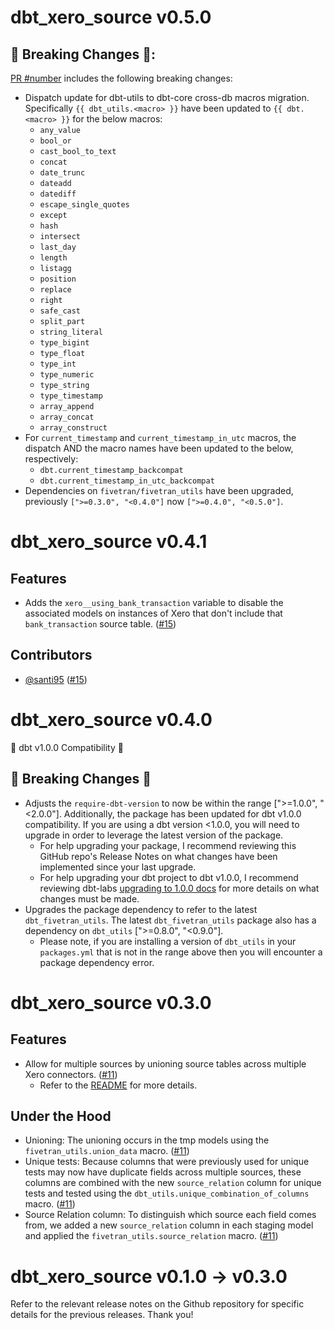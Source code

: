 # dbt_xero_source v0.5.0

## 🚨 Breaking Changes 🚨:
[PR #number](link) includes the following breaking changes:
- Dispatch update for dbt-utils to dbt-core cross-db macros migration. Specifically `{{ dbt_utils.<macro> }}` have been updated to `{{ dbt.<macro> }}` for the below macros:
    - `any_value`
    - `bool_or`
    - `cast_bool_to_text`
    - `concat`
    - `date_trunc`
    - `dateadd`
    - `datediff`
    - `escape_single_quotes`
    - `except`
    - `hash`
    - `intersect`
    - `last_day`
    - `length`
    - `listagg`
    - `position`
    - `replace`
    - `right`
    - `safe_cast`
    - `split_part`
    - `string_literal`
    - `type_bigint`
    - `type_float`
    - `type_int`
    - `type_numeric`
    - `type_string`
    - `type_timestamp`
    - `array_append`
    - `array_concat`
    - `array_construct`
- For `current_timestamp` and `current_timestamp_in_utc` macros, the dispatch AND the macro names have been updated to the below, respectively:
    - `dbt.current_timestamp_backcompat`
    - `dbt.current_timestamp_in_utc_backcompat`
- Dependencies on `fivetran/fivetran_utils` have been upgraded, previously `[">=0.3.0", "<0.4.0"]` now `[">=0.4.0", "<0.5.0"]`.

# dbt_xero_source v0.4.1
## Features
- Adds the `xero__using_bank_transaction` variable to disable the associated models on instances of Xero that don't include that `bank_transaction` source table. ([#15](https://github.com/fivetran/dbt_xero_source/pull/15))

## Contributors
- [@santi95](https://github.com/santi95) ([#15](https://github.com/fivetran/dbt_xero_source/pull/15))

# dbt_xero_source v0.4.0
🎉 dbt v1.0.0 Compatibility 🎉
## 🚨 Breaking Changes 🚨
- Adjusts the `require-dbt-version` to now be within the range [">=1.0.0", "<2.0.0"]. Additionally, the package has been updated for dbt v1.0.0 compatibility. If you are using a dbt version <1.0.0, you will need to upgrade in order to leverage the latest version of the package.
  - For help upgrading your package, I recommend reviewing this GitHub repo's Release Notes on what changes have been implemented since your last upgrade.
  - For help upgrading your dbt project to dbt v1.0.0, I recommend reviewing dbt-labs [upgrading to 1.0.0 docs](https://docs.getdbt.com/docs/guides/migration-guide/upgrading-to-1-0-0) for more details on what changes must be made.
- Upgrades the package dependency to refer to the latest `dbt_fivetran_utils`. The latest `dbt_fivetran_utils` package also has a dependency on `dbt_utils` [">=0.8.0", "<0.9.0"].
  - Please note, if you are installing a version of `dbt_utils` in your `packages.yml` that is not in the range above then you will encounter a package dependency error.

# dbt_xero_source v0.3.0

## Features
- Allow for multiple sources by unioning source tables across multiple Xero connectors.
([#11](https://github.com/fivetran/dbt_xero_source/pull/11))
  - Refer to the [README](https://github.com/fivetran/dbt_xero_source#unioning-multiple-xero-connectors) for more details.

## Under the Hood
- Unioning: The unioning occurs in the tmp models using the `fivetran_utils.union_data` macro. ([#11](https://github.com/fivetran/dbt_xero_source/pull/11))
- Unique tests: Because columns that were previously used for unique tests may now have duplicate fields across multiple sources, these columns are combined with the new `source_relation` column for unique tests and tested using the `dbt_utils.unique_combination_of_columns` macro. ([#11](https://github.com/fivetran/dbt_xero_source/pull/11))
- Source Relation column: To distinguish which source each field comes from, we added a new `source_relation` column in each staging model and applied the `fivetran_utils.source_relation` macro. ([#11](https://github.com/fivetran/dbt_xero_source/pull/11))

# dbt_xero_source v0.1.0 -> v0.3.0
Refer to the relevant release notes on the Github repository for specific details for the previous releases. Thank you!
